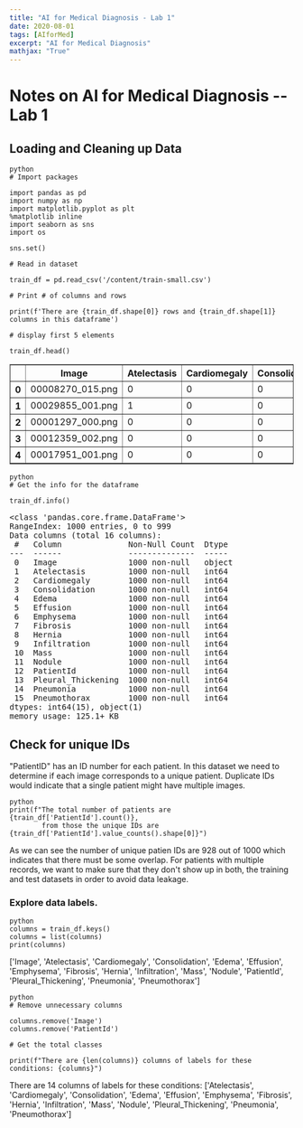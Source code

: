```yaml
---
title: "AI for Medical Diagnosis - Lab 1"
date: 2020-08-01
tags: [AIforMed]
excerpt: "AI for Medical Diagnosis"
mathjax: "True"
---
```



# Notes on AI for Medical Diagnosis --  Lab 1

## Loading and Cleaning up Data

```
python
# Import packages

import pandas as pd
import numpy as np
import matplotlib.pyplot as plt
%matplotlib inline
import seaborn as sns
import os

sns.set()

# Read in dataset

train_df = pd.read_csv('/content/train-small.csv')

# Print # of columns and rows

print(f'There are {train_df.shape[0]} rows and {train_df.shape[1]} columns in this dataframe')

# display first 5 elements

train_df.head()

```

<div>

<table border="1" class="dataframe" >
  <thead>
    <tr>
      <th></th>
      <th>Image</th>
      <th>Atelectasis</th>
      <th>Cardiomegaly</th>
      <th>Consolidation</th>
      <th>Edema</th>
      <th>Effusion</th>
      <th>Emphysema</th>
      <th>Fibrosis</th>
      <th>Hernia</th>
      <th>Infiltration</th>
      <th>Mass</th>
      <th>Nodule</th>
      <th>PatientId</th>
      <th>Pleural_Thickening</th>
      <th>Pneumonia</th>
      <th>Pneumothorax</th>
    </tr>
  </thead>
  <tbody>
    <tr>
      <th>0</th>
      <td>00008270_015.png</td>
      <td>0</td>
      <td>0</td>
      <td>0</td>
      <td>0</td>
      <td>0</td>
      <td>0</td>
      <td>0</td>
      <td>0</td>
      <td>0</td>
      <td>0</td>
      <td>0</td>
      <td>8270</td>
      <td>0</td>
      <td>0</td>
      <td>0</td>
    </tr>
    <tr>
      <th>1</th>
      <td>00029855_001.png</td>
      <td>1</td>
      <td>0</td>
      <td>0</td>
      <td>0</td>
      <td>1</td>
      <td>0</td>
      <td>0</td>
      <td>0</td>
      <td>1</td>
      <td>0</td>
      <td>0</td>
      <td>29855</td>
      <td>0</td>
      <td>0</td>
      <td>0</td>
    </tr>
    <tr>
      <th>2</th>
      <td>00001297_000.png</td>
      <td>0</td>
      <td>0</td>
      <td>0</td>
      <td>0</td>
      <td>0</td>
      <td>0</td>
      <td>0</td>
      <td>0</td>
      <td>0</td>
      <td>0</td>
      <td>0</td>
      <td>1297</td>
      <td>1</td>
      <td>0</td>
      <td>0</td>
    </tr>
    <tr>
      <th>3</th>
      <td>00012359_002.png</td>
      <td>0</td>
      <td>0</td>
      <td>0</td>
      <td>0</td>
      <td>0</td>
      <td>0</td>
      <td>0</td>
      <td>0</td>
      <td>0</td>
      <td>0</td>
      <td>0</td>
      <td>12359</td>
      <td>0</td>
      <td>0</td>
      <td>0</td>
    </tr>
    <tr>
      <th>4</th>
      <td>00017951_001.png</td>
      <td>0</td>
      <td>0</td>
      <td>0</td>
      <td>0</td>
      <td>0</td>
      <td>0</td>
      <td>0</td>
      <td>0</td>
      <td>1</td>
      <td>0</td>
      <td>0</td>
      <td>17951</td>
      <td>0</td>
      <td>0</td>
      <td>0</td>
    </tr>
  </tbody>
</table>
</div>

```
python
# Get the info for the dataframe

train_df.info()
```
<pre>&lt;class 'pandas.core.frame.DataFrame'&gt;
RangeIndex: 1000 entries, 0 to 999
Data columns (total 16 columns):
 #   Column              Non-Null Count  Dtype 
---  ------              --------------  ----- 
 0   Image               1000 non-null   object
 1   Atelectasis         1000 non-null   int64 
 2   Cardiomegaly        1000 non-null   int64 
 3   Consolidation       1000 non-null   int64 
 4   Edema               1000 non-null   int64 
 5   Effusion            1000 non-null   int64 
 6   Emphysema           1000 non-null   int64 
 7   Fibrosis            1000 non-null   int64 
 8   Hernia              1000 non-null   int64 
 9   Infiltration        1000 non-null   int64 
 10  Mass                1000 non-null   int64 
 11  Nodule              1000 non-null   int64 
 12  PatientId           1000 non-null   int64 
 13  Pleural_Thickening  1000 non-null   int64 
 14  Pneumonia           1000 non-null   int64 
 15  Pneumothorax        1000 non-null   int64 
dtypes: int64(15), object(1)
memory usage: 125.1+ KB
</pre>

## Check for unique IDs

"PatientID" has an ID number for each patient. In this dataset we need to determine if each image corresponds to a unique patient. Duplicate IDs would indicate that a single patient might have multiple images. 

```
python
print(f"The total number of patients are {train_df['PatientId'].count()}, 
        from those the unique IDs are {train_df['PatientId'].value_counts().shape[0]}")
```

As we can see the number of unique patien IDs are 928 out of 1000 which indicates that there must be some overlap. For patients with multiple records, we want to make sure that they don't show up in both, the training and test datasets in order to avoid data leakage. 

### Explore data labels. 
```
python
columns = train_df.keys()
columns = list(columns)
print(columns)
```

['Image', 'Atelectasis', 'Cardiomegaly', 'Consolidation', 'Edema', 'Effusion', 'Emphysema', 'Fibrosis', 'Hernia', 
'Infiltration', 'Mass', 'Nodule', 'PatientId', 'Pleural_Thickening', 'Pneumonia', 'Pneumothorax']

```
python
# Remove unnecessary columns

columns.remove('Image')
columns.remove('PatientId')

# Get the total classes

print(f"There are {len(columns)} columns of labels for these conditions: {columns}")
```
There are 14 columns of labels for these conditions: ['Atelectasis', 'Cardiomegaly', 'Consolidation', 'Edema', 
'Effusion', 'Emphysema', 'Fibrosis', 'Hernia', 'Infiltration', 'Mass', 'Nodule', 'Pleural_Thickening', 'Pneumonia', 'Pneumothorax']
